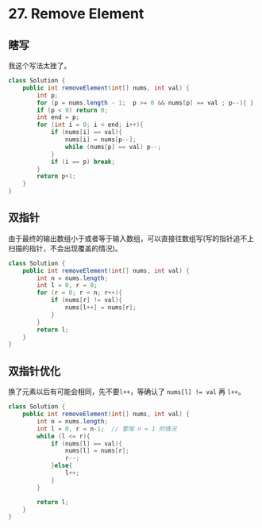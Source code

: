 # 27. Remove Element


## 瞎写

我这个写法太挫了。

```java
class Solution {
    public int removeElement(int[] nums, int val) {
        int p; 
        for (p = nums.length - 1;  p >= 0 && nums[p] == val ; p--){ }
        if (p < 0) return 0;  
        int end = p; 
        for (int i = 0; i < end; i++){
            if (nums[i] == val){
                nums[i] = nums[p--];
                while (nums[p] == val) p--; 
            }
            if (i == p) break; 
        }
        return p+1; 
    }
}
```

## 双指针

由于最终的输出数组小于或者等于输入数组，可以直接往数组写(写的指针追不上扫描的指针，不会出现覆盖的情况)。

```java
class Solution {
    public int removeElement(int[] nums, int val) {
        int n = nums.length; 
        int l = 0, r = 0; 
        for (r = 0; r < n; r++){
            if (nums[r] != val){
                nums[l++] = nums[r]; 
            }
        }
        return l; 
    }
}
```

## 双指针优化

换了元素以后有可能会相同，先不要`l++`，等确认了 `nums[l] != val` 再 `l++`。

```java
class Solution {
    public int removeElement(int[] nums, int val) {
        int n = nums.length; 
        int l = 0, r = n-1;  // 警惕 n = 1 的情况
        while (l <= r){
            if (nums[l] == val){
                nums[l] = nums[r]; 
                r--; 
            }else{
                l++; 
            }
        }

        return l; 
    }
}
```